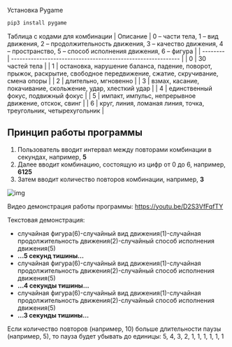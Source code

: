 Установка Pygame
```bash
pip3 install pygame
```
Таблица с кодами для комбинации
| Описание | 0 – части тела, 1 – вид движения, 2 – продолжительность движения, 3 – качество движения, 4 – пространство, 5 – способ исполнения движения, 6 – фигура |
| -------- | ------------------------------------------------------------ |
| 0        | 30 частей тела                                               |
| 1        | остановка, нарушение баланса, падение, поворот, прыжок, раскрытие, свободное передвижение, сжатие, скручивание, смена опоры |
| 2        | длительно, мгновенно                                         |
| 3        | взмах, касание, покачивание, скольжение, удар, хлесткий удар |
| 4        | единственный фокус, подвижный фокус |
| 5        | импакт, импульс, непрерывное движение, отскок, свинг         |
| 6        | круг, линия, ломаная линия, точка, треугольник, четырехугольник |

## Принцип работы программы

1. Пользователь вводит интервал между повторами комбинации в секундах, например, **5**
2. Далее вводит комбинацию, состоящую из цифр от 0 до 6, например, **6125**
3. Затем вводит количество повторов комбинации, например, **3**

![img](https://lh6.googleusercontent.com/49jLRMphIfYsjpMgDK4TINFBZmzVBh9_8Q5ec_bl5nd-Uq3NGS3J3kQb5MOW8g4VsD_UiSy9b3bo2KLKqz3Cb7ktNFW7bTqV71x0BbdncQUU4ETLdFagk1Sh8CUnCMMwej0Seo-f)

Видео демонстрация работы программы: https://youtu.be/D2S3VfFqfTY

Текстовая демонстрация:

- случайная фигура(6)-случайный вид движения(1)-случайная продолжительность движения(2)-случайный способ исполнения движения(5)
- **...5 секунд тишины…**
- случайная фигура(6)-случайный вид движения(1)-случайная продолжительность движения(2)-случайный способ исполнения движения(5)
- **...4 секунды тишины…**
- случайная фигура(6)-случайный вид движения(1)-случайная продолжительность движения(2)-случайный способ исполнения движения(5)
- **...3 секунды тишины…**

Если количество повторов (например, 10) больше длительности паузы (например, 5), то пауза будет убывать до единицы: 5, 4, 3, 2, 1, 1, 1, 1, 1, 1
